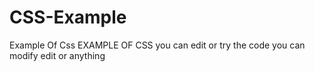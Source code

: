 # CSS-Example
Example Of Css
EXAMPLE OF CSS you can edit or try the code
you can modify edit or anything

